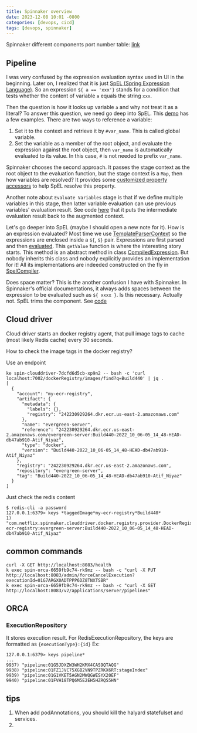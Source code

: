 ```yaml
---
title: Spinnaker overview
date: 2023-12-08 10:01 -0800
categories: [devops, cicd]
tags: [devops, spinnaker]
---
```


Spinnaker different components port number table:
[link](https://spinnaker.io/docs/reference/architecture/microservices-overview/)

## Pipeline

I was very confused by the expression evaluation syntax used in UI in the
beginning. Later on, I realized that it is just
[SpEL (Spring Expression Language)](https://docs.spring.io/spring-framework/reference/core/expressions/evaluation.html).
So an expression `${ a == 'xxx'}` stands for a condition that tests whether the
content of variable `a` equals the string `xxx`.

Then the question is how it looks up variable `a` and why not treat it as a
literal? To answer this question, we need go deep into SpEL. This
[demo](https://github.com/dingxiong/codebox/blob/55a76a2e6d975b0a654184d38cac9fc31e70a5a5/SpELDemo/src/test/java/com/example/SpELTest.java#L50-L50)
has a few examples. There are two ways to reference a variable:

1. Set it to the context and retrieve it by `#var_name`. This is called global
   variable.
2. Set the variable as a member of the root object, and evaluate the expression
   against the root object, then `var_name` is automatically evaluated to its
   value. In this case, `#` is not needed to prefix `var_name`.

Spinnaker chooses the second approach. It passes the stage context as the root
object to the evaluation function, but the stage context is a `Map`, then how
variables are resolved? It provides some
[customized property accessors](https://github.com/spinnaker/kork/blob/cf76e731d4201d0972cec6197a0f2536046e4537/kork-expressions/src/main/java/com/netflix/spinnaker/kork/expressions/ExpressionsSupport.java#L177)
to help SpEL resolve this property.

Another note about `Evaluate Variables` stage is that if we define multiple
variables in this stage, then latter variable evaluation can use previous
variables' evaluation result. See code
[here](https://github.com/spinnaker/orca/blob/0284e7537af855159da2511aae2e0f89d8910342/orca-core/src/main/java/com/netflix/spinnaker/orca/pipeline/EvaluateVariablesStage.java#L103-L103)
that it puts the intermediate evaluation result back to the augmented context.

Let's go deeper into SpEL (maybe I should open a new note for it). How is an
expression evaluated? Most time we use
[TemplateParserContext](https://github.com/spring-projects/spring-framework/blob/a3b979c5ecb7eda96ebf264672ce522177c6fc77/spring-expression/src/main/java/org/springframework/expression/common/TemplateParserContext.java#L38)
so the expressions are enclosed inside a `${`, `$}` pair. Expressions are first
parsed and then
[evaluated](https://github.com/spinnaker/kork/blob/cf76e731d4201d0972cec6197a0f2536046e4537/kork-expressions/src/main/java/com/netflix/spinnaker/kork/expressions/ExpressionTransform.java#L177).
This `getValue` function is where the interesting story starts. This method is
an abstract method in class
[CompiledExpression](https://github.com/spring-projects/spring-framework/blob/a3b979c5ecb7eda96ebf264672ce522177c6fc77/spring-expression/src/main/java/org/springframework/expression/spel/CompiledExpression.java).
But nobody inherits this class and nobody explicitly provides an implementation
for it! All its implementations are indeeded constructed on the fly in
[SpelCompiler](https://github.com/spring-projects/spring-framework/blob/a3b979c5ecb7eda96ebf264672ce522177c6fc77/spring-expression/src/main/java/org/springframework/expression/spel/standard/SpelCompiler.java#L137).

Does space matter? This is the another confusion I have with Spinnaker. In
Spinnaker's official documentations, it always adds spaces between the
expression to be evaluated such as `${ xxxx }`. Is this necessary. Actually
not. SpEL trims the component. See
[code](https://github.com/spring-projects/spring-framework/blob/a3b979c5ecb7eda96ebf264672ce522177c6fc77/spring-expression/src/main/java/org/springframework/expression/common/TemplateAwareExpressionParser.java#L122)

## Cloud driver

Cloud driver starts an docker registry agent, that pull image tags to cache
(most likely Redis cache) every 30 seconds.

How to check the image tags in the docker registry?

Use an endpoint

```
ke spin-clouddriver-7dcfd6d5cb-xp9n2 -- bash -c 'curl localhost:7002/dockerRegistry/images/find?q=Build440' | jq .
[
  {
    "account": "my-ecr-registry",
    "artifact": {
      "metadata": {
        "labels": {},
        "registry": "242230929264.dkr.ecr.us-east-2.amazonaws.com"
      },
      "name": "evergreen-server",
      "reference": "242230929264.dkr.ecr.us-east-2.amazonaws.com/evergreen-server:Build440-2022_10_06-05_14_48-HEAD-db47ab910-Atif_Niyaz",
      "type": "docker",
      "version": "Build440-2022_10_06-05_14_48-HEAD-db47ab910-Atif_Niyaz"
    },
    "registry": "242230929264.dkr.ecr.us-east-2.amazonaws.com",
    "repository": "evergreen-server",
    "tag": "Build440-2022_10_06-05_14_48-HEAD-db47ab910-Atif_Niyaz"
  }
]
```

Just check the redis content

```
$ redis-cli -a password
127.0.0.1:6379> keys *taggedImage*my-ecr-registry*Build440*
1) "com.netflix.spinnaker.clouddriver.docker.registry.provider.DockerRegistryProvider:taggedImage:attributes:dockerRegistry:taggedImage:my-ecr-registry:evergreen-server:Build440-2022_10_06-05_14_48-HEAD-db47ab910-Atif_Niyaz"
```

## common commands

```
curl -X GET http://localhost:8083/health
k exec spin-orca-6659fb9c74-rk9mz -- bash -c "curl -X PUT http://localhost:8083/admin/forceCancelExecution?executionId=01G7ARGX0ADTPPP6DZ8TNXTSBR"
k exec spin-orca-6659fb9c74-rk9mz -- bash -c "curl -X GET http://localhost:8083/v2/applications/server/pipelines"
```

## ORCA

### ExecutionRepository

It stores execution result. For RedisExecutionRepository, the keys are
formatted as `{executionType}:{id}` Ex:

```
127.0.0.1:6379> keys pipeline*
...
9937) "pipeline:01G5JDXZW3WH2KMX4CAS9QTAQG"
9938) "pipeline:01FZ1JVC75XGB2VN9TPZRKX6RT:stageIndex"
9939) "pipeline:01G1VKET5AGN2MWQGWESYX20EF"
9940) "pipeline:01FVH18TPQ6M5E2EH5HZRQS5HN"
```

## tips

1. When add podAnnotations, you should kill the halyard statefulset and
   services.
2.
